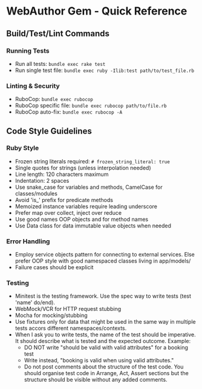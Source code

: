 # WebAuthor Gem - Quick Reference

## Build/Test/Lint Commands

### Running Tests

- Run all tests: `bundle exec rake test`
- Run single test file: `bundle exec ruby -Ilib:test path/to/test_file.rb`

### Linting & Security

- RuboCop: `bundle exec rubocop`
- RuboCop specific file: `bundle exec rubocop path/to/file.rb`
- RuboCop auto-fix: `bundle exec rubocop -A`

## Code Style Guidelines

### Ruby Style

- Frozen string literals required: `# frozen_string_literal: true`
- Single quotes for strings (unless interpolation needed)
- Line length: 120 characters maximum
- Indentation: 2 spaces
- Use snake_case for variables and methods, CamelCase for classes/modules
- Avoid 'is\_' prefix for predicate methods
- Memoized instance variables require leading underscore
- Prefer map over collect, inject over reduce
- Use good names OOP objects and for method names
- Use Data class for data immutable value objects when needed

### Error Handling

- Employ service objects pattern for connecting to external services. Else prefer OOP style with good namespaced classes
  living in app/models/<NAMESPACE>
- Failure cases should be explicit

### Testing

- Minitest is the testing framework. Use the spec way to write tests (test 'name' do/end).
- WebMock/VCR for HTTP request stubbing
- Mocha for mocking/stubbing
- Use fixtures only for data that might be used in the same way in multiple tests accors different namespaces/contexts.
- When I ask you to write tests, the name of the test should be imperative. It should describe what is tested and the expected outcome.
  Example:
  - DO NOT write "should be valid with valid attributes" for a booking test
  - Write instead, "booking is valid when using valid attributes."
  - Do not post comments about the structure of the test code. You should organise test code in Arrange, Act, Assert sections but the structure should be visible without any added comments.
